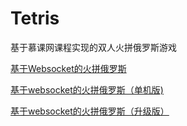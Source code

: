 # Tetris

基于慕课网课程实现的双人火拼俄罗斯游戏

[基于Websocket的火拼俄罗斯](http://www.imooc.com/learn/861)

[基于websocket的火拼俄罗斯（单机版)](http://www.imooc.com/learn/882)

[基于websocket的火拼俄罗斯（升级版）](http://www.imooc.com/learn/885)
